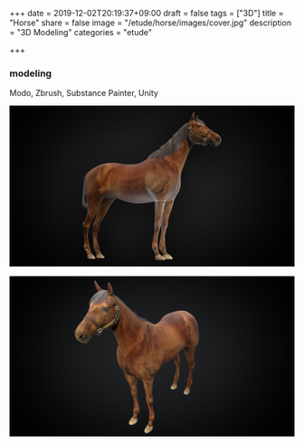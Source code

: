+++
date = 2019-12-02T20:19:37+09:00
draft = false
tags = ["3D"]
title = "Horse"
share = false
image = "/etude/horse/images/cover.jpg"
description = "3D Modeling"
categories = "etude"

+++

### modeling

Modo, Zbrush, Substance Painter, Unity

![](images/cover.jpg)

![](images/horse_00.jpg)
